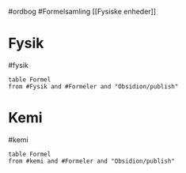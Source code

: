 #ordbog #Formelsamling
[[Fysiske enheder]]
# Fysik
#fysik 
``` dataview
table Formel
from #Fysik and #Formeler and "Obsidion/publish"
```
# Kemi
#kemi 
``` dataview
table Formel
from #kemi and #Formeler and "Obsidion/publish"
```
